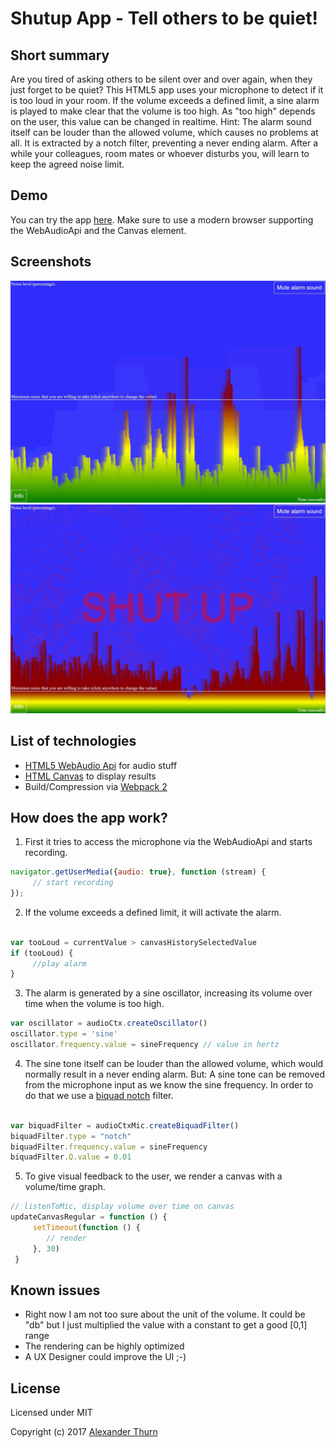 # Shutup App - Tell others to be quiet!


## Short summary

Are you tired of asking others to be silent over and over again, when they just forget to be quiet? This HTML5 app uses your microphone to detect if it is too loud in your room.
If the volume exceeds a defined limit, a sine alarm is played to make clear that the volume is too high. As "too high" depends on the user, this value can be changed in realtime. Hint: The alarm sound itself can be louder than the allowed volume, which causes no problems at all. It is extracted by a notch filter, preventing a never ending alarm.
After a while your colleagues, room mates or whoever disturbs you, will learn to keep the agreed noise limit.

## Demo

You can try the app  [here](https://shutup.froso.de). Make sure to use a modern browser supporting the WebAudioApi and the Canvas element.

## Screenshots

![Screenshot1](misc/shutup1.jpeg?raw=true "Screenshot1")
![Screenshot2](misc/shutup2.jpeg?raw=true "Screenshot2")


## List of technologies

* [HTML5 WebAudio Api](https://developer.mozilla.org/en-US/docs/Web/API/Web_Audio_API) for audio stuff
* [HTML Canvas](https://developer.mozilla.org/en-US/docs/Glossary/Canvas) to display results
* Build/Compression via [Webpack 2](https://webpack.js.org/)

## How does the app work?

1. First it tries to access the microphone via the WebAudioApi and starts recording.
```javascript
navigator.getUserMedia({audio: true}, function (stream) {
     // start recording
});

```

2. If the volume exceeds a defined limit, it will activate the alarm.
```javascript

var tooLoud = currentValue > canvasHistorySelectedValue
if (tooLoud) {
     //play alarm
}
```

3. The alarm is generated by a sine oscillator, increasing its volume over time when the volume is too high.

```javascript
var oscillator = audioCtx.createOscillator()
oscillator.type = 'sine'
oscillator.frequency.value = sineFrequency // value in hertz

```

4. The sine tone itself can be louder than the allowed volume, which would normally result in a never ending alarm. But: A sine tone can be removed from the microphone input as we know the sine frequency. In order to do that we use a [biquad notch](https://developer.mozilla.org/en-US/docs/Web/API/BiquadFilterNode) filter.
```javascript

var biquadFilter = audioCtxMic.createBiquadFilter()
biquadFilter.type = "notch"
biquadFilter.frequency.value = sineFrequency
biquadFilter.Q.value = 0.01
```

5. To give visual feedback to the user, we render a canvas with a volume/time graph.
```javascript
// listenToMic, display volume over time on canvas
updateCanvasRegular = function () {
     setTimeout(function () {
        // render
     }, 30)
 }

```

## Known issues

* Right now I am not too sure about the unit of the volume. It could be "db" but I just multiplied the value with a constant to get a good [0,1] range
* The rendering can be highly optimized
* A UX Designer could improve the UI ;-)

## License

Licensed under MIT

Copyright (c) 2017 [Alexander Thurn](https://github.com/alexanderthurn)

